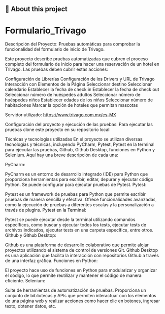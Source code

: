 ## 🚀 About this project
# Formulario_Trivago

Descripción del Proyecto: Pruebas automáticas para comprobar la funcionalidad del formulario de inicio de Trivago.

Este proyecto describe pruebas automatizadas que cubren el proceso completo del formulario de inicio para hacer una reservación de un hotel en Trivago. Las pruebas deben cubrir estas acciones:

Configuración de Librerías
Configuración de los Drivers y URL de Trivago
Interacción con Elementos de la Página
    Seleccionar destino
    Seleccionar calendario
        Establecer la fecha de check in
        Establecer la fecha de check out
    Seleccionar número de huéspedes adultos
    Seleccionar número de huéspedes niños
        Establecer edades de los niños
    Seleccionar número de habitaciones
    Marcar la opción de hoteles que permitan mascotas

Servidor utilizado: https://www.trivago.com.mx/es-MX

Configuración del proyecto y ejecución de las pruebas:
Para ejecutar las pruebas clone este proyecto en su repositorio local

Técnicas y tecnologías utilizadas
En el proyecto se utilizan diversas tecnologías y técnicas, incluyendo PyCharm, Pytest, Pytest en la terminal para ejecutar las pruebas, Github, Github Desktop, funciones en Python y Selenium. Aquí hay una breve descripción de cada una:

PyCharm:

PyCharm es un entorno de desarrollo integrado (IDE) para Python que proporciona herramientas para escribir, editar, depurar y ejecutar código Python. Se puede configurar para ejecutar pruebas de Pytest.
Pytest:

Pytest es un framework de pruebas para Python que permite escribir pruebas de manera sencilla y efectiva. Ofrece funcionalidades avanzadas, como la ejecución de pruebas a diferentes escalas y la personalización a través de plugins.
Pytest en la Terminal:

Pytest se puede ejecutar desde la terminal utilizando comandos específicos, como buscar y ejecutar todos los tests, ejecutar tests de archivos indicados, ejecutar tests en una carpeta específica, entre otros.
Github y Github Desktop:

Github es una plataforma de desarrollo colaborativo que permite alojar proyectos utilizando el sistema de control de versiones Git. Github Desktop es una aplicación que facilita la interacción con repositorios Github a través de una interfaz gráfica.
Funciones en Python:

El proyecto hace uso de funciones en Python para modularizar y organizar el código, lo que permite reutilizar y mantener el código de manera eficiente.
Selenium:

Suite de herramientas de automatización de pruebas. Proporciona un conjunto de bibliotecas y APIs que permiten interactuar con los elementos de una página web y realizar acciones como hacer clic en botones, ingresar texto, obtener datos, etc.
